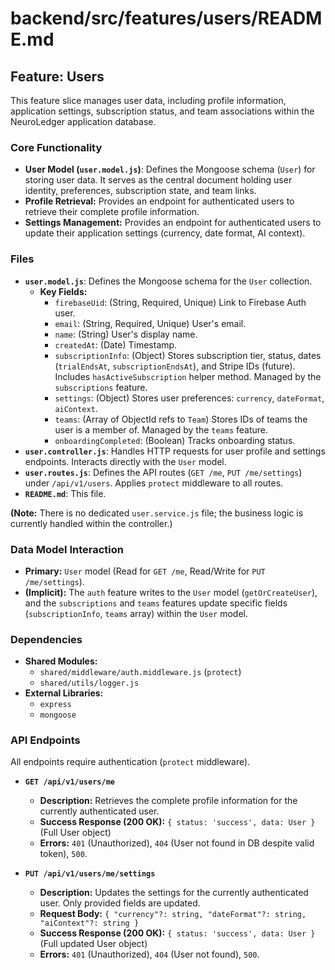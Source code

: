 # backend/src/features/users/README.md

## Feature: Users

This feature slice manages user data, including profile information, application settings, subscription status, and team associations within the NeuroLedger application database.

### Core Functionality

*   **User Model (`user.model.js`)**: Defines the Mongoose schema (`User`) for storing user data. It serves as the central document holding user identity, preferences, subscription state, and team links.
*   **Profile Retrieval:** Provides an endpoint for authenticated users to retrieve their complete profile information.
*   **Settings Management:** Provides an endpoint for authenticated users to update their application settings (currency, date format, AI context).

### Files

*   **`user.model.js`**: Defines the Mongoose schema for the `User` collection.
    *   **Key Fields:**
        *   `firebaseUid`: (String, Required, Unique) Link to Firebase Auth user.
        *   `email`: (String, Required, Unique) User's email.
        *   `name`: (String) User's display name.
        *   `createdAt`: (Date) Timestamp.
        *   `subscriptionInfo`: (Object) Stores subscription tier, status, dates (`trialEndsAt`, `subscriptionEndsAt`), and Stripe IDs (future). Includes `hasActiveSubscription` helper method. Managed by the `subscriptions` feature.
        *   `settings`: (Object) Stores user preferences: `currency`, `dateFormat`, `aiContext`.
        *   `teams`: (Array of ObjectId refs to `Team`) Stores IDs of teams the user is a member of. Managed by the `teams` feature.
        *   `onboardingCompleted`: (Boolean) Tracks onboarding status.
*   **`user.controller.js`**: Handles HTTP requests for user profile and settings endpoints. Interacts directly with the `User` model.
*   **`user.routes.js`**: Defines the API routes (`GET /me`, `PUT /me/settings`) under `/api/v1/users`. Applies `protect` middleware to all routes.
*   **`README.md`**: This file.

**(Note:** There is no dedicated `user.service.js` file; the business logic is currently handled within the controller.)

### Data Model Interaction

*   **Primary:** `User` model (Read for `GET /me`, Read/Write for `PUT /me/settings`).
*   **(Implicit):** The `auth` feature writes to the `User` model (`getOrCreateUser`), and the `subscriptions` and `teams` features update specific fields (`subscriptionInfo`, `teams` array) within the `User` model.

### Dependencies

*   **Shared Modules:**
    *   `shared/middleware/auth.middleware.js` (`protect`)
    *   `shared/utils/logger.js`
*   **External Libraries:**
    *   `express`
    *   `mongoose`

### API Endpoints

All endpoints require authentication (`protect` middleware).

*   **`GET /api/v1/users/me`**
    *   **Description:** Retrieves the complete profile information for the currently authenticated user.
    *   **Success Response (200 OK):** `{ status: 'success', data: User }` (Full User object)
    *   **Errors:** `401` (Unauthorized), `404` (User not found in DB despite valid token), `500`.

*   **`PUT /api/v1/users/me/settings`**
    *   **Description:** Updates the settings for the currently authenticated user. Only provided fields are updated.
    *   **Request Body:** `{ "currency"?: string, "dateFormat"?: string, "aiContext"?: string }`
    *   **Success Response (200 OK):** `{ status: 'success', data: User }` (Full updated User object)
    *   **Errors:** `401` (Unauthorized), `404` (User not found), `500`.